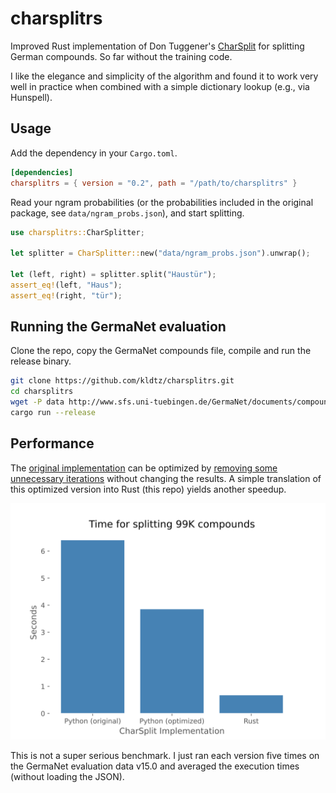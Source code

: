 # charsplitrs

Improved Rust implementation of Don Tuggener's [CharSplit](https://github.com/dtuggener/CharSplit) for splitting German compounds. So far without the training code. 

I like the elegance and simplicity of the algorithm and found it to work very well in practice when combined with a simple dictionary lookup (e.g., via Hunspell).

## Usage

Add the dependency in your `Cargo.toml`.

```toml
[dependencies]
charsplitrs = { version = "0.2", path = "/path/to/charsplitrs" }
```

Read your ngram probabilities (or the probabilities included in the original package, see `data/ngram_probs.json`), and start splitting.

```rust
use charsplitrs::CharSplitter;

let splitter = CharSplitter::new("data/ngram_probs.json").unwrap();
    
let (left, right) = splitter.split("Haustür");
assert_eq!(left, "Haus");
assert_eq!(right, "tür");
```

## Running the GermaNet evaluation

Clone the repo, copy the GermaNet compounds file, compile and run the release binary.

```bash
git clone https://github.com/kldtz/charsplitrs.git
cd charsplitrs
wget -P data http://www.sfs.uni-tuebingen.de/GermaNet/documents/compounds/split_compounds_from_GermaNet15.0.txt
cargo run --release
```

## Performance

The [original implementation](https://github.com/dtuggener/CharSplit) can be optimized by [removing some unnecessary iterations](https://github.com/kldtz/CharSplit) without changing the results. A simple translation of this optimized version into Rust (this repo) yields another speedup.

![](performance.svg)

This is not a super serious benchmark. I just ran each version five times on the GermaNet evaluation data v15.0 and averaged the execution times (without loading the JSON).